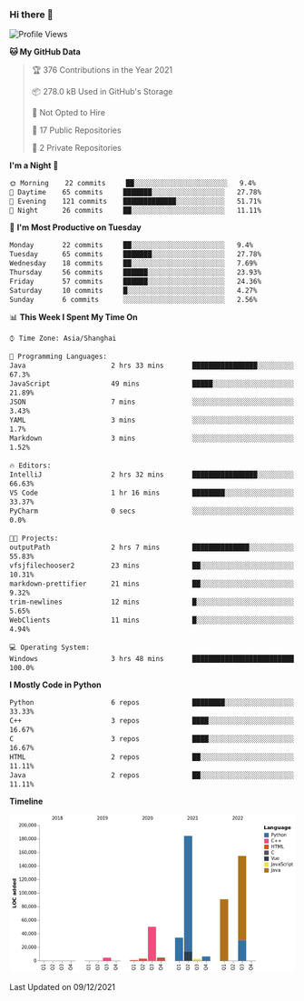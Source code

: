 ### Hi there 👋

<!--START_SECTION:waka-->
![Profile Views](http://img.shields.io/badge/Profile%20Views-0-blue)

**🐱 My GitHub Data** 

> 🏆 376 Contributions in the Year 2021
 > 
> 📦 278.0 kB Used in GitHub's Storage 
 > 
> 🚫 Not Opted to Hire
 > 
> 📜 17 Public Repositories 
 > 
> 🔑 2 Private Repositories  
 > 
**I'm a Night 🦉** 

```text
🌞 Morning    22 commits     ██░░░░░░░░░░░░░░░░░░░░░░░   9.4% 
🌆 Daytime    65 commits     ███████░░░░░░░░░░░░░░░░░░   27.78% 
🌃 Evening    121 commits    █████████████░░░░░░░░░░░░   51.71% 
🌙 Night      26 commits     ██░░░░░░░░░░░░░░░░░░░░░░░   11.11%

```
📅 **I'm Most Productive on Tuesday** 

```text
Monday       22 commits     ██░░░░░░░░░░░░░░░░░░░░░░░   9.4% 
Tuesday      65 commits     ███████░░░░░░░░░░░░░░░░░░   27.78% 
Wednesday    18 commits     ██░░░░░░░░░░░░░░░░░░░░░░░   7.69% 
Thursday     56 commits     ██████░░░░░░░░░░░░░░░░░░░   23.93% 
Friday       57 commits     ██████░░░░░░░░░░░░░░░░░░░   24.36% 
Saturday     10 commits     █░░░░░░░░░░░░░░░░░░░░░░░░   4.27% 
Sunday       6 commits      ░░░░░░░░░░░░░░░░░░░░░░░░░   2.56%

```


📊 **This Week I Spent My Time On** 

```text
⌚︎ Time Zone: Asia/Shanghai

💬 Programming Languages: 
Java                     2 hrs 33 mins       ████████████████░░░░░░░░░   67.3% 
JavaScript               49 mins             █████░░░░░░░░░░░░░░░░░░░░   21.89% 
JSON                     7 mins              ░░░░░░░░░░░░░░░░░░░░░░░░░   3.43% 
YAML                     3 mins              ░░░░░░░░░░░░░░░░░░░░░░░░░   1.7% 
Markdown                 3 mins              ░░░░░░░░░░░░░░░░░░░░░░░░░   1.52%

🔥 Editors: 
IntelliJ                 2 hrs 32 mins       ████████████████░░░░░░░░░   66.63% 
VS Code                  1 hr 16 mins        ████████░░░░░░░░░░░░░░░░░   33.37% 
PyCharm                  0 secs              ░░░░░░░░░░░░░░░░░░░░░░░░░   0.0%

🐱‍💻 Projects: 
outputPath               2 hrs 7 mins        ██████████████░░░░░░░░░░░   55.83% 
vfsjfilechooser2         23 mins             ██░░░░░░░░░░░░░░░░░░░░░░░   10.31% 
markdown-prettifier      21 mins             ██░░░░░░░░░░░░░░░░░░░░░░░   9.32% 
trim-newlines            12 mins             █░░░░░░░░░░░░░░░░░░░░░░░░   5.65% 
WebClients               11 mins             █░░░░░░░░░░░░░░░░░░░░░░░░   4.94%

💻 Operating System: 
Windows                  3 hrs 48 mins       █████████████████████████   100.0%

```

**I Mostly Code in Python** 

```text
Python                   6 repos             ████████░░░░░░░░░░░░░░░░░   33.33% 
C++                      3 repos             ████░░░░░░░░░░░░░░░░░░░░░   16.67% 
C                        3 repos             ████░░░░░░░░░░░░░░░░░░░░░   16.67% 
HTML                     2 repos             ██░░░░░░░░░░░░░░░░░░░░░░░   11.11% 
Java                     2 repos             ██░░░░░░░░░░░░░░░░░░░░░░░   11.11%

```


**Timeline**

![Chart not found](https://raw.githubusercontent.com/SuperMaxine/SuperMaxine/main/charts/bar_graph.png) 


 Last Updated on 09/12/2021
<!--END_SECTION:waka-->

<!--
**SuperMaxine/SuperMaxine** is a ✨ _special_ ✨ repository because its `README.md` (this file) appears on your GitHub profile.

Here are some ideas to get you started:

- 🔭 I’m currently working on ...
- 🌱 I’m currently learning ...
- 👯 I’m looking to collaborate on ...
- 🤔 I’m looking for help with ...
- 💬 Ask me about ...
- 📫 How to reach me: ...
- 😄 Pronouns: ...
- ⚡ Fun fact: ...
-->


